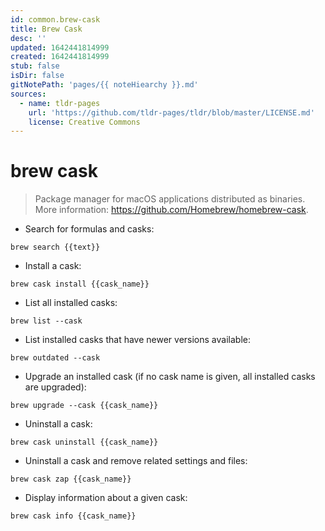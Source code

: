```yaml
---
id: common.brew-cask
title: Brew Cask
desc: ''
updated: 1642441814999
created: 1642441814999
stub: false
isDir: false
gitNotePath: 'pages/{{ noteHiearchy }}.md'
sources:
  - name: tldr-pages
    url: 'https://github.com/tldr-pages/tldr/blob/master/LICENSE.md'
    license: Creative Commons
---
```

# brew cask

> Package manager for macOS applications distributed as binaries.
> More information: <https://github.com/Homebrew/homebrew-cask>.

- Search for formulas and casks:

`brew search {{text}}`

- Install a cask:

`brew cask install {{cask_name}}`

- List all installed casks:

`brew list --cask`

- List installed casks that have newer versions available:

`brew outdated --cask`

- Upgrade an installed cask (if no cask name is given, all installed casks are upgraded):

`brew upgrade --cask {{cask_name}}`

- Uninstall a cask:

`brew cask uninstall {{cask_name}}`

- Uninstall a cask and remove related settings and files:

`brew cask zap {{cask_name}}`

- Display information about a given cask:

`brew cask info {{cask_name}}`

